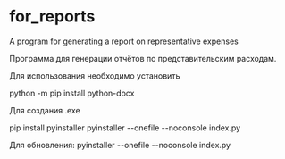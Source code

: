 # for_reports
A program for generating a report on representative expenses

Программа для генерации отчётов по представительским расходам.

Для использования необходимо установить 

python -m pip install python-docx

Для создания .exe

pip install pyinstaller
pyinstaller --onefile --noconsole index.py

Для обновления:
pyinstaller --onefile --noconsole index.py